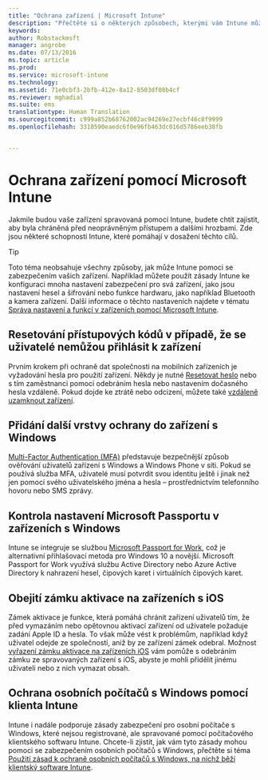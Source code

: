 ```yaml
---
title: "Ochrana zařízení | Microsoft Intune"
description: "Přečtěte si o některých způsobech, kterými vám Intune může pomoct chránit vaše zařízení před neoprávněným přístupem a dalšími hrozbami."
keywords: 
author: Robstackmsft
manager: angrobe
ms.date: 07/13/2016
ms.topic: article
ms.prod: 
ms.service: microsoft-intune
ms.technology: 
ms.assetid: 71e0cbf3-2bfb-412e-8a12-8503df08b4cf
ms.reviewer: mghadial
ms.suite: ems
translationtype: Human Translation
ms.sourcegitcommit: c999a852b68762002ac94269e27ecbf46c8f9999
ms.openlocfilehash: 3318590eaedc6f0e96fb463dc016d5786eeb38fb


---
```


# Ochrana zařízení pomocí Microsoft Intune
Jakmile budou vaše zařízení spravovaná pomocí Intune, budete chtít zajistit, aby byla chráněná před neoprávněným přístupem a dalšími hrozbami. Zde jsou některé schopnosti Intune, které pomáhají v dosažení těchto cílů.

> [!TIP]
> Toto téma neobsahuje všechny způsoby, jak může Intune pomoci se zabezpečením vašich zařízení. Například můžete použít zásady Intune ke konfiguraci mnoha nastavení zabezpečení pro svá zařízení, jako jsou nastavení hesel a šifrování nebo funkce hardwaru, jako například Bluetooth a kamera zařízení. Další informace o těchto nastaveních najdete v tématu [Správa nastavení a funkcí v zařízeních pomocí Microsoft Intune](manage-settings-and-features-on-your-devices-with-microsoft-intune-policies.md).

## Resetování přístupových kódů v případě, že se uživatelé nemůžou přihlásit k zařízení
Prvním krokem při ochraně dat společnosti na mobilních zařízeních je vyžadování hesla pro použití zařízení. Někdy je nutné [Resetovat heslo](use-remote-lock-and-passcode-reset-in-microsoft-intune.md) nebo s tím zaměstnanci pomoci odebráním hesla nebo nastavením dočasného hesla vzdáleně. Pokud dojde ke ztrátě nebo odcizení, můžete také [vzdáleně uzamknout zařízení](use-remote-lock-and-passcode-reset-in-microsoft-intune.md).

## Přidání další vrstvy ochrany do zařízení s Windows
[Multi-Factor Authentication (MFA)](protect-windows-devices-with-multi-factor-authentication.md) představuje bezpečnější způsob ověřování uživatelů zařízení s Windows a Windows Phone v síti. Pokud se používá služba MFA, uživatelé musí potvrdit svou identitu ještě i jinak než jen pomocí svého uživatelského jména a hesla – prostřednictvím telefonního hovoru nebo SMS zprávy.

## Kontrola nastavení Microsoft Passportu v zařízeních s Windows
Intune se integruje se službou [Microsoft Passport for Work](control-microsoft-passport-settings-on-devices-with-microsoft-intune.md), což je alternativní přihlašovací metoda pro Windows 10 a novější. Microsoft Passport for Work využívá službu Active Directory nebo Azure Active Directory k nahrazení hesel, čipových karet i virtuálních čipových karet.

## Obejití zámku aktivace na zařízeních s iOS
Zámek aktivace je funkce, která pomáhá chránit zařízení uživatelů tím, že před vymazáním nebo opětovnou aktivací zařízení od uživatele požaduje zadání Apple ID a hesla. To však může vést k problémům, například když uživatel odejde ze společnosti, aniž by ze zařízení zámek odebral. Možnost [vyřazení zámku aktivace na zařízeních iOS](help-protect-ios-devices-with-activation-lock-bypass-for-microsoft-intune.md) vám pomůže s odebráním zámku ze spravovaných zařízení s iOS, abyste je mohli přidělit jinému uživateli nebo z nich vymazat obsah.

## Ochrana osobních počítačů s Windows pomocí klienta Intune
Intune i nadále podporuje zásady zabezpečení pro osobní počítače s Windows, které nejsou registrované, ale spravované pomocí počítačového klientského softwaru Intune. Chcete-li zjistit, jak vám tyto zásady mohou pomoci se zabezpečením osobních počítačů s Windows, přečtěte si téma [Použití zásad k ochraně osobních počítačů s Windows, na nichž běží klientský software Intune](policies-to-protect-windows-pcs-in-microsoft-intune.md).



<!--HONumber=Aug16_HO2-->


